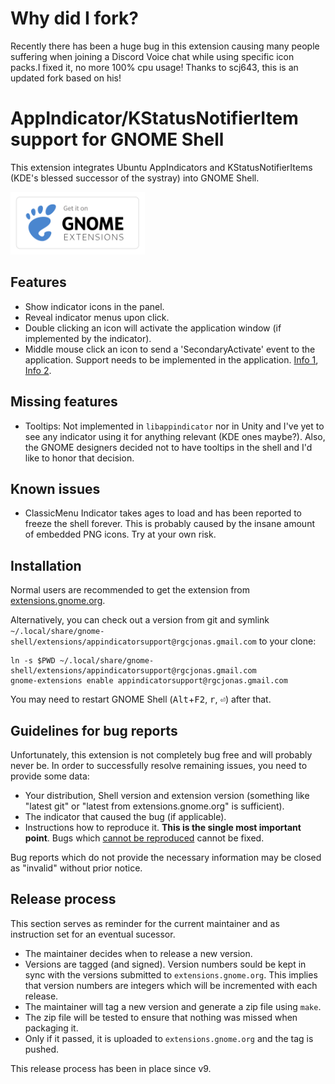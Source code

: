 # Why did I fork?
Recently there has been a huge bug in this extension causing many people suffering when joining a Discord Voice chat while using specific icon packs.I fixed it, no more 100% cpu usage!
Thanks to scj643, this is  an updated fork based on his!

# AppIndicator/KStatusNotifierItem support for GNOME Shell
This extension integrates Ubuntu AppIndicators and KStatusNotifierItems (KDE's blessed successor of the systray) into GNOME Shell.

[<img alt="" height="100" src="https://raw.githubusercontent.com/andyholmes/gnome-shell-extensions-badge/master/get-it-on-ego.svg?sanitize=true">](https://extensions.gnome.org/extension/615/appindicator-support/)

## Features
* Show indicator icons in the panel.
* Reveal indicator menus upon click.
* Double clicking an icon will activate the application window (if implemented by the indicator).
* Middle mouse click an icon to send a 'SecondaryActivate' event to the application. Support needs to be implemented in the application. [Info 1](https://bugs.launchpad.net/unity/+bug/812933), [Info 2](https://developer.ubuntu.com/api/devel/ubuntu-13.10/c/AppIndicator3-0.1.html).

## Missing features
* Tooltips: Not implemented in `libappindicator` nor in Unity and I've yet to see any indicator using it for anything relevant (KDE ones maybe?). Also, the GNOME designers decided not to have tooltips in the shell and I'd like to honor that decision.

## Known issues
* ClassicMenu Indicator takes ages to load and has been reported to freeze the shell forever. This is probably caused by the insane amount of embedded PNG icons. Try at your own risk.

## Installation
Normal users are recommended to get the extension from [extensions.gnome.org](https://extensions.gnome.org/extension/615/appindicator-support/).

Alternatively, you can check out a version from git and symlink
`~/.local/share/gnome-shell/extensions/appindicatorsupport@rgcjonas.gmail.com` to your clone:

```
ln -s $PWD ~/.local/share/gnome-shell/extensions/appindicatorsupport@rgcjonas.gmail.com
gnome-extensions enable appindicatorsupport@rgcjonas.gmail.com
```

You may need to restart GNOME Shell (<kbd>Alt</kbd>+<kbd>F2</kbd>, <kbd>r</kbd>, <kbd>⏎</kbd>)
after that.

## Guidelines for bug reports
Unfortunately, this extension is not completely bug free and will probably never be.
In order to successfully resolve remaining issues, you need to provide some data:

* Your distribution, Shell version and extension version (something like "latest git" or "latest from extensions.gnome.org" is sufficient).
* The indicator that caused the bug (if applicable).
* Instructions how to reproduce it. **This is the single most important point**. Bugs which [cannot be reproduced](http://xkcd.com/583/) cannot be fixed.

Bug reports which do not provide the necessary information may be closed as "invalid" without prior notice.

## Release process
This section serves as reminder for the current maintainer and as instruction set for an eventual sucessor.

* The maintainer decides when to release a new version.
* Versions are tagged (and signed). Version numbers sould be kept in sync with the versions submitted to `extensions.gnome.org`.
  This implies that version numbers are integers which will be incremented with each release.
* The maintainer will tag a new version and generate a zip file using `make`.
* The zip file will be tested to ensure that nothing was missed when packaging it.
* Only if it passed, it is uploaded to `extensions.gnome.org` and the tag is pushed.

This release process has been in place since v9.
